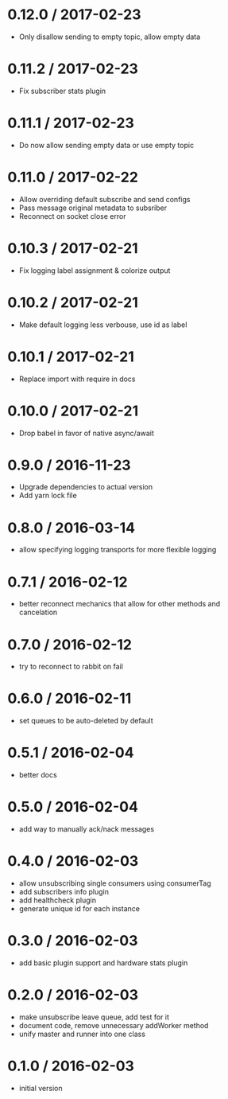 
0.12.0 / 2017-02-23
==================

  * Only disallow sending to empty topic, allow empty data

0.11.2 / 2017-02-23
==================

  * Fix subscriber stats plugin

0.11.1 / 2017-02-23
==================

  * Do now allow sending empty data or use empty topic

0.11.0 / 2017-02-22
==================

  * Allow overriding default subscribe and send configs
  * Pass message original metadata to subsriber
  * Reconnect on socket close error

0.10.3 / 2017-02-21
==================

  * Fix logging label assignment & colorize output

0.10.2 / 2017-02-21
==================

  * Make default logging less verbouse, use id as label

0.10.1 / 2017-02-21
==================

  * Replace import with require in docs

0.10.0 / 2017-02-21
==================

  * Drop babel in favor of native async/await

0.9.0 / 2016-11-23
==================

  * Upgrade dependencies to actual version
  * Add yarn lock file

0.8.0 / 2016-03-14
==================

  * allow specifying logging transports for more flexible logging

0.7.1 / 2016-02-12
==================

  * better reconnect mechanics that allow for other methods and cancelation

0.7.0 / 2016-02-12
==================

  * try to reconnect to rabbit on fail

0.6.0 / 2016-02-11
==================

  * set queues to be auto-deleted by default

0.5.1 / 2016-02-04
==================

  * better docs

0.5.0 / 2016-02-04
==================

  * add way to manually ack/nack messages

0.4.0 / 2016-02-03
==================

  * allow unsubscribing single consumers using consumerTag
  * add subscribers info plugin
  * add healthcheck plugin
  * generate unique id for each instance

0.3.0 / 2016-02-03
==================

  * add basic plugin support and hardware stats plugin

0.2.0 / 2016-02-03
==================

  * make unsubscribe leave queue, add test for it
  * document code, remove unnecessary addWorker method
  * unify master and runner into one class

0.1.0 / 2016-02-03
==================
  * initial version
